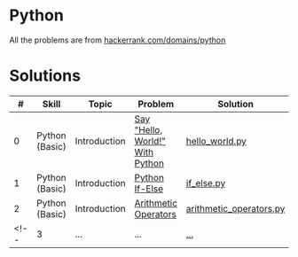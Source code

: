 
# Python

All the problems are from
[hackerrank.com/domains/python](https://www.hackerrank.com/domains/python)

# Solutions

| #   | Skill          | Topic        | Problem                                                                                         | Solution                                                                                 | Difficulty |
| --- | -------------- | ------------ | ----------------------------------------------------------------------------------------------- | ---------------------------------------------------------------------------------------- | ---------- |
| 0   | Python (Basic) | Introduction | [Say "Hello, World!" With Python](https://www.hackerrank.com/challenges/py-hello-world/problem) | [hello_world.py](https://github.com/naumanaarif/hackerrank/tree/main/solutions/python/hello_world) | Easy       |
| 1   | Python (Basic) | Introduction | [Python If-Else](https://www.hackerrank.com/challenges/py-if-else/problem) | [if_else.py](https://github.com/naumanaarif/hackerrank/tree/main/solutions/python/if_else) | Easy       |
| 2   | Python (Basic) | Introduction | [Arithmetic Operators](https://www.hackerrank.com/challenges/python-arithmetic-operators/problem) | [arithmetic_operators.py](https://github.com/naumanaarif/hackerrank/tree/main/solutions/python/arithmetic_operators) | Easy |
<!-- | 3   | ... | ... | [...](#) | [...](#) | ... | -->
